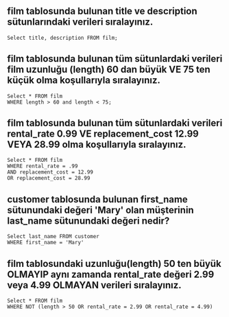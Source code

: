## film tablosunda bulunan title ve description sütunlarındaki verileri sıralayınız.
```
Select title, description FROM film;
```
## film tablosunda bulunan tüm sütunlardaki verileri film uzunluğu (length) 60 dan büyük VE 75 ten küçük olma koşullarıyla sıralayınız.
```
Select * FROM film
WHERE length > 60 and length < 75;
```
## film tablosunda bulunan tüm sütunlardaki verileri rental_rate 0.99 VE replacement_cost 12.99 VEYA 28.99 olma koşullarıyla sıralayınız.
```
Select * FROM film
WHERE rental_rate = .99 
AND replacement_cost = 12.99
OR replacement_cost = 28.99
```
## customer tablosunda bulunan first_name sütunundaki değeri 'Mary' olan müşterinin last_name sütunundaki değeri nedir?
```
Select last_name FROM customer
WHERE first_name = 'Mary'
```
## film tablosundaki uzunluğu(length) 50 ten büyük OLMAYIP aynı zamanda rental_rate değeri 2.99 veya 4.99 OLMAYAN verileri sıralayınız.
```
Select * FROM film
WHERE NOT (length > 50 OR rental_rate = 2.99 OR rental_rate = 4.99) 
```
